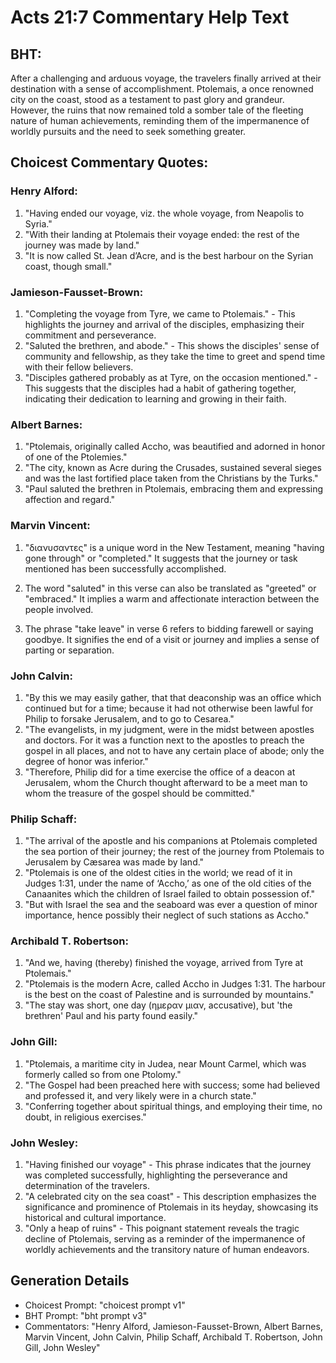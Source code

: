 # Acts 21:7 Commentary Help Text

## BHT:
After a challenging and arduous voyage, the travelers finally arrived at their destination with a sense of accomplishment. Ptolemais, a once renowned city on the coast, stood as a testament to past glory and grandeur. However, the ruins that now remained told a somber tale of the fleeting nature of human achievements, reminding them of the impermanence of worldly pursuits and the need to seek something greater.

## Choicest Commentary Quotes:
### Henry Alford:
1. "Having ended our voyage, viz. the whole voyage, from Neapolis to Syria."
2. "With their landing at Ptolemais their voyage ended: the rest of the journey was made by land."
3. "It is now called St. Jean d’Acre, and is the best harbour on the Syrian coast, though small."

### Jamieson-Fausset-Brown:
1. "Completing the voyage from Tyre, we came to Ptolemais." - This highlights the journey and arrival of the disciples, emphasizing their commitment and perseverance.
2. "Saluted the brethren, and abode." - This shows the disciples' sense of community and fellowship, as they take the time to greet and spend time with their fellow believers.
3. "Disciples gathered probably as at Tyre, on the occasion mentioned." - This suggests that the disciples had a habit of gathering together, indicating their dedication to learning and growing in their faith.

### Albert Barnes:
1. "Ptolemais, originally called Accho, was beautified and adorned in honor of one of the Ptolemies." 
2. "The city, known as Acre during the Crusades, sustained several sieges and was the last fortified place taken from the Christians by the Turks." 
3. "Paul saluted the brethren in Ptolemais, embracing them and expressing affection and regard."

### Marvin Vincent:
1. "διανυσαντες" is a unique word in the New Testament, meaning "having gone through" or "completed." It suggests that the journey or task mentioned has been successfully accomplished.

2. The word "saluted" in this verse can also be translated as "greeted" or "embraced." It implies a warm and affectionate interaction between the people involved.

3. The phrase "take leave" in verse 6 refers to bidding farewell or saying goodbye. It signifies the end of a visit or journey and implies a sense of parting or separation.

### John Calvin:
1. "By this we may easily gather, that that deaconship was an office which continued but for a time; because it had not otherwise been lawful for Philip to forsake Jerusalem, and to go to Cesarea."
2. "The evangelists, in my judgment, were in the midst between apostles and doctors. For it was a function next to the apostles to preach the gospel in all places, and not to have any certain place of abode; only the degree of honor was inferior."
3. "Therefore, Philip did for a time exercise the office of a deacon at Jerusalem, whom the Church thought afterward to be a meet man to whom the treasure of the gospel should be committed."

### Philip Schaff:
1. "The arrival of the apostle and his companions at Ptolemais completed the sea portion of their journey; the rest of the journey from Ptolemais to Jerusalem by Cæsarea was made by land."
2. "Ptolemais is one of the oldest cities in the world; we read of it in Judges 1:31, under the name of ‘Accho,’ as one of the old cities of the Canaanites which the children of Israel failed to obtain possession of."
3. "But with Israel the sea and the seaboard was ever a question of minor importance, hence possibly their neglect of such stations as Accho."

### Archibald T. Robertson:
1. "And we, having (thereby) finished the voyage, arrived from Tyre at Ptolemais."
2. "Ptolemais is the modern Acre, called Accho in Judges 1:31. The harbour is the best on the coast of Palestine and is surrounded by mountains."
3. "The stay was short, one day (ημεραν μιαν, accusative), but 'the brethren' Paul and his party found easily."

### John Gill:
1. "Ptolemais, a maritime city in Judea, near Mount Carmel, which was formerly called so from one Ptolomy." 
2. "The Gospel had been preached here with success; some had believed and professed it, and very likely were in a church state."
3. "Conferring together about spiritual things, and employing their time, no doubt, in religious exercises."

### John Wesley:
1. "Having finished our voyage" - This phrase indicates that the journey was completed successfully, highlighting the perseverance and determination of the travelers.
2. "A celebrated city on the sea coast" - This description emphasizes the significance and prominence of Ptolemais in its heyday, showcasing its historical and cultural importance.
3. "Only a heap of ruins" - This poignant statement reveals the tragic decline of Ptolemais, serving as a reminder of the impermanence of worldly achievements and the transitory nature of human endeavors.


## Generation Details
- Choicest Prompt: "choicest prompt v1"
- BHT Prompt: "bht prompt v3"
- Commentators: "Henry Alford, Jamieson-Fausset-Brown, Albert Barnes, Marvin Vincent, John Calvin, Philip Schaff, Archibald T. Robertson, John Gill, John Wesley"
